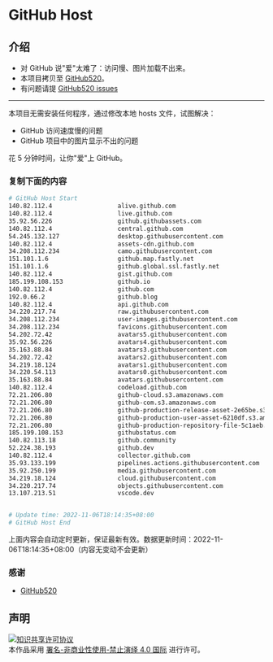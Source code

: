 # GitHub Host
## 介绍
- 对 GitHub 说"爱"太难了：访问慢、图片加载不出来。
- 本项目拷贝至 [GitHub520](https://github.com/521xueweihan/GitHub520)。
- 有问题请提 [GitHub520 issues](https://github.com/521xueweihan/GitHub520/issues/new)

---

本项目无需安装任何程序，通过修改本地 hosts 文件，试图解决：
- GitHub 访问速度慢的问题
- GitHub 项目中的图片显示不出的问题

花 5 分钟时间，让你"爱"上 GitHub。

### 复制下面的内容
```bash
# GitHub Host Start
140.82.112.4                  alive.github.com
140.82.112.4                  live.github.com
35.92.56.226                  github.githubassets.com
140.82.112.4                  central.github.com
54.245.132.127                desktop.githubusercontent.com
140.82.112.4                  assets-cdn.github.com
34.208.112.234                camo.githubusercontent.com
151.101.1.6                   github.map.fastly.net
151.101.1.6                   github.global.ssl.fastly.net
140.82.112.4                  gist.github.com
185.199.108.153               github.io
140.82.112.4                  github.com
192.0.66.2                    github.blog
140.82.112.4                  api.github.com
34.220.217.74                 raw.githubusercontent.com
34.208.112.234                user-images.githubusercontent.com
34.208.112.234                favicons.githubusercontent.com
54.202.72.42                  avatars5.githubusercontent.com
35.92.56.226                  avatars4.githubusercontent.com
35.163.88.84                  avatars3.githubusercontent.com
54.202.72.42                  avatars2.githubusercontent.com
34.219.18.124                 avatars1.githubusercontent.com
34.220.54.113                 avatars0.githubusercontent.com
35.163.88.84                  avatars.githubusercontent.com
140.82.112.4                  codeload.github.com
72.21.206.80                  github-cloud.s3.amazonaws.com
72.21.206.80                  github-com.s3.amazonaws.com
72.21.206.80                  github-production-release-asset-2e65be.s3.amazonaws.com
72.21.206.80                  github-production-user-asset-6210df.s3.amazonaws.com
72.21.206.80                  github-production-repository-file-5c1aeb.s3.amazonaws.com
185.199.108.153               githubstatus.com
140.82.113.18                 github.community
52.224.38.193                 github.dev
140.82.112.4                  collector.github.com
35.93.133.199                 pipelines.actions.githubusercontent.com
35.92.250.199                 media.githubusercontent.com
34.219.18.124                 cloud.githubusercontent.com
34.220.217.74                 objects.githubusercontent.com
13.107.213.51                 vscode.dev


# Update time: 2022-11-06T18:14:35+08:00
# GitHub Host End

```
上面内容会自动定时更新，保证最新有效。数据更新时间：2022-11-06T18:14:35+08:00（内容无变动不会更新）

### 感谢

- [GitHub520](https://github.com/521xueweihan/GitHub520)

## 声明
<a rel="license" href="https://creativecommons.org/licenses/by-nc-nd/4.0/deed.zh"><img alt="知识共享许可协议" style="border-width: 0" src="https://licensebuttons.net/l/by-nc-nd/4.0/88x31.png"></a><br>本作品采用 <a rel="license" href="https://creativecommons.org/licenses/by-nc-nd/4.0/deed.zh">署名-非商业性使用-禁止演绎 4.0 国际</a> 进行许可。